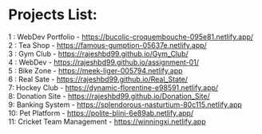 ﻿# Projects List:

 1 : WebDev Portfolio - https://bucolic-croquembouche-095e81.netlify.app/ <br>
 2 : Tea Shop - https://famous-gumption-05637e.netlify.app/ <br>
 3 : Gym Club - https://rajeshbd99.github.io/Gym_Club/ <br>
 4 : WebDev - https://rajeshbd99.github.io/assignment-01/ <br>
 5 : Bike Zone - https://meek-liger-005794.netlify.app <br> 
 6 : Real Sate - https://rajeshbd99.github.io/Real_State/ <br>
 7: Hockey Club - https://dynamic-florentine-e98591.netlify.app/ <br>
 8: Donation Site - https://rajeshbd99.github.io/Donation_Site/ <br>
 9: Banking System - https://splendorous-nasturtium-80c115.netlify.app <br>
 10: Pet Platform - https://polite-blini-6e89ab.netlify.app/ <br>
 11: Cricket Team Management - https://winningxi.netlify.app <br>
